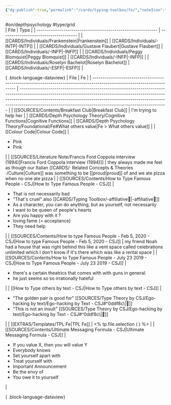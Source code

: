 ```yaml
---
{"dg-publish":true,"permalink":"/cards/typing-toolbox/fe/","noteIcon":"1","created":"2023-02-26T21:13:43.805+01:00","updated":"2023-06-18T09:09:02.669+02:00"}
---
```


#on/depthpsychology #type/grid  
 | File                                                        | Type                                  |
| ----------------------------------------------------------- | ------------------------------------- |
| [[CARDS/Individuals/Frankenstein\|Frankenstein]]         | [[CARDS/Individuals/-INTP\|-INTP]] |
| [[CARDS/Individuals/Gustave Flaubert\|Gustave Flaubert]] | [[CARDS/Individuals/-INFP\|-INFP]] |
| [[CARDS/Individuals/Peggy Blomquist\|Peggy Blomquist]]   | [[CARDS/Individuals/-INFP\|-INFP]] |
| [[CARDS/Individuals/Roselyn Bachelot\|Roselyn Bachelot]] | [[CARDS/Individuals/-ESFP\|-ESFP]] |

{ .block-language-dataview}
| File                                                                                                                   | Fe                                                                                                                                                                                                                                                                                                                 |
| ---------------------------------------------------------------------------------------------------------------------- | ------------------------------------------------------------------------------------------------------------------------------------------------------------------------------------------------------------------------------------------------------------------------------------------------------------------ |
| [[SOURCES/Contents/Breakfast Club\|Breakfast Club]]                                                                 | I'm trying to help her                                                                                                                                                                                                                                                                                             |
| [[CARDS/Depth Psychology Theory/Cognitive Functions\|Cognitive Functions]]                                          | [[CARDS/Depth Psychology Theory/Foundational/Fe#What others value\|Fe > What others value]]                                                                                                                                                                                                                     |
| [[Colour Code\|Colour Code]]                                                                                        | <ul><li>Pink</li><li>Pink</li></ul>                                                                                                                                                                                                                                                                                |
| [[SOURCES/Literature Note/Francis Ford Coppola interview (1994)\|Francis Ford Coppola interview (1994)]]            | they always made me feel as though our Italian [[CARDS/· Related Concepts & Theories ·/Culture\|Culture]] was something to be [[proud\|proud]] of and we ate pizza when no one ate pizza                                                                                                                                                                                 |
| [[SOURCES/Contents/How to Type Famous People - CSJ\|How to Type Famous People - CSJ]]                               | <ul><li>That is not necessarily bad</li><li>"That's cruel" also [[CARDS/Typing Toolbox/-affiliative🐜\|-affiliative🐜]]</li><li>As a character, you can do anything, but as yourself, not necessarily</li><li>I want to be queen of people's hearts</li><li>Are you happy with it ?</li><li>loving fame (= acceptance)</li><li>They need help</li></ul> |
| [[SOURCES/Contents/How to type Famous People - Feb 5, 2020 - CSJ\|How to type Famous People - Feb 5, 2020 - CSJ]]   | my friend Noah had a house that was right behind this like a vent space called celebrations unlimited which I don't know if it's there which was like a rental space                                                                                                                                               |
| [[SOURCES/Contents/How to Type Famous People - July 23 2019 - CSJ\|How to Type Famous People - July 23 2019 - CSJ]] | <ul><li>there's a certain theatrics that comes with with guns in general.</li><li>he just seems so so irrationally hateful</li></ul>                                                                                                                                                                               |
| [[How to Type others by text - CSJ\|How to Type others by text - CSJ]]                                              | <ul><li>"The golden pair is good for" [[SOURCES/Type Theory by CSJ/Ego-hacking by text/Ego-hacking by Text - CSJ#^0ddf8c\\|🔗]]</li><li>"This is not an insult" [[SOURCES/Type Theory by CSJ/Ego-hacking by text/Ego-hacking by Text - CSJ#^0ddf8c\\|🔗]]</li></ul>                                                                                                                                              |
| [[EXTRAS/Templates/TPL Fe\|TPL Fe]]                                                                                 | <% tp.file.selection ( ) %>                                                                                                                                                                                                                                                                                        |
| [[SOURCES/Contents/Ultimate Messaging Formula - CSJ\|Ultimate Messaging Formula - CSJ]]                             | <ul><li>If you value X, then you will value Y</li><li>Everybody knows</li><li>Set yourself apart with</li><li>Treat yourself with</li><li>Important Announcement</li><li>Be the envy of</li><li>You owe it to yourself</li></ul>                                                                                   |

{ .block-language-dataview}